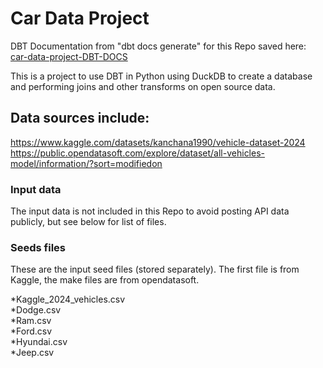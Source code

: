 # Car Data Project

DBT Documentation from "dbt docs generate" for this Repo saved here: [car-data-project-DBT-DOCS](http://my-dbt-index-docs-file.s3-website-us-east-1.amazonaws.com)

This is a project to use DBT in Python using DuckDB to create a database and performing 
joins and other transforms on open source data.

## Data sources include:
https://www.kaggle.com/datasets/kanchana1990/vehicle-dataset-2024
https://public.opendatasoft.com/explore/dataset/all-vehicles-model/information/?sort=modifiedon

### Input data
The input data is not included in this Repo to avoid posting API data publicly, but see below for list of files.

### Seeds files
These are the input seed files (stored separately). The first file is from Kaggle, the make files are from opendatasoft.

*Kaggle_2024_vehicles.csv  
*Dodge.csv  
*Ram.csv  
*Ford.csv  
*Hyundai.csv  
*Jeep.csv  
